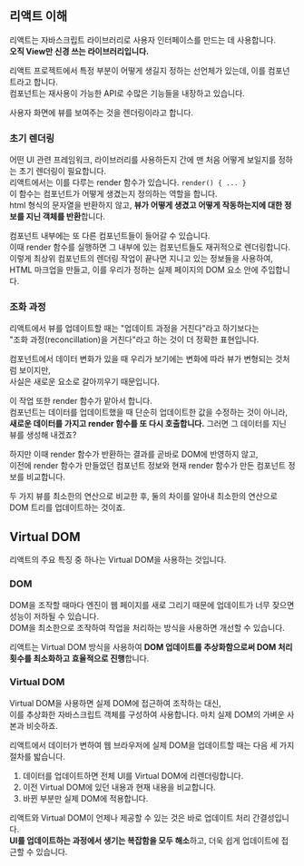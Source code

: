 ## 리액트 이해

리액트는 자바스크립트 라이브러리로 사용자 인터페이스를 만드는 데 사용합니다.  
**오직 View만 신경 쓰는 라이브러리입니다.**

리액트 프로젝트에서 특정 부분이 어떻게 생길지 정하는 선언체가 있는데, 이를 컴포넌트라고 합니다.  
컴포넌트는 재사용이 가능한 API로 수많은 기능들을 내장하고 있습니다.

사용자 화면에 뷰를 보여주는 것을 렌더링이라고 합니다.  

### 초기 렌더링

어떤 UI 관련 프레임워크, 라이브러리를 사용하든지 간에 맨 처음 어떻게 보일지를 정하는 초기 렌더링이 필요합니다.  
리액트에서는 이를 다루는 render 함수가 있습니다. `render() { ... }`  
이 함수는 컴포넌트가 어떻게 생겼는지 정의하는 역할을 합니다.  
html 형식의 문자열을 반환하지 않고, **뷰가 어떻게 생겼고 어떻게 작동하는지에 대한 정보를 지닌 객체를 반환**합니다.  

컴포넌트 내부에는 또 다른 컴포넌트들이 들어갈 수 있습니다.  
이때 render 함수를 실행하면 그 내부에 있는 컴포넌트들도 재귀적으로 렌더링합니다.  
이렇게 최상위 컴포넌트의 렌더링 작업이 끝나면 지니고 있는 정보들을 사용하여,  
HTML 마크업을 만들고, 이를 우리가 정하는 실제 페이지의 DOM 요소 안에 주입합니다.  

### 조화 과정

리액트에서 뷰를 업데이트할 때는 "업데이트 과정을 거친다"라고 하기보다는  
"조화 과정(reconcillation)을 거친다"라고 하는 것이 더 정확한 표현입니다.  

컴포넌트에서 데이터 변화가 있을 때 우리가 보기에는 변화에 따라 뷰가 변형되는 것처럼 보이지만,  
사실은 새로운 요소로 갈아끼우기 때문입니다.

이 작업 또한 render 함수가 맡아서 합니다.  
컴포넌트는 데이터를 업데이트했을 때 단순히 업데이트한 값을 수정하는 것이 아니라,  
**새로운 데이터를 가지고 render 함수를 또 다시 호출합니다.** 그러면 그 데이터를 지닌 뷰를 생성해 내겠죠?  

하지만 이때 render 함수가 반환하는 결과를 곧바로 DOM에 반영하지 않고,  
이전에 render 함수가 만들었던 컴포넌트 정보와 현재 render 함수가 만든 컴포넌트 정보를 비교합니다.  

두 가지 뷰를 최소한의 연산으로 비교한 후, 둘의 차이를 알아내 최소한의 연산으로 DOM 트리를 업데이트하는 것이죠.  

## Virtual DOM

리액트의 주요 특징 중 하나는 Virtual DOM을 사용하는 것입니다.

### DOM

DOM을 조작할 때마다 엔진이 웹 페이지를 새로 그리기 때문에 업데이트가 너무 잦으면 성능이 저하될 수 있습니다.  
DOM을 최소한으로 조작하여 작업을 처리하는 방식을 사용하면 개선할 수 있습니다.  

리액트는 Virtual DOM 방식을 사용하여 **DOM 업데이트를 추상화함으로써 DOM 처리 횟수를 최소화하고 효율적으로 진행**합니다.  

### Virtual DOM

Virtual DOM을 사용하면 실제 DOM에 접근하여 조작하는 대신,  
이를 추상화한 자바스크립트 객체를 구성하여 사용합니다. 마치 실제 DOM의 가벼운 사본과 비슷하죠.  

리액트에서 데이터가 변하여 웹 브라우저에 실제 DOM을 업데이트할 때는 다음 세 가지 절차를 밟습니다.  

1. 데이터를 업데이트하면 전체 UI를 Virtual DOM에 리렌더링합니다.
2. 이전 Virtual DOM에 있던 내용과 현재 내용을 비교합니다.
3. 바뀐 부분만 실제 DOM에 적용합니다.
   
리액트와 Virtual DOM이 언제나 제공할 수 있는 것은 바로 업데이트 처리 간결성입니다.  
**UI를 업데이트하는 과정에서 생기는 복잡함을 모두 해소**하고, 더욱 쉽게 업데이트에 접근할 수 있습니다.  
